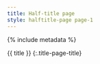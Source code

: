 ```yaml
---
title: Half-title page
style: halftitle-page page-1
---
```


{% include metadata %}

{{ title }}
{:.title-page-title}
